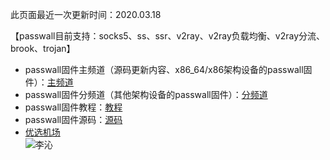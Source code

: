 此页面最近一次更新时间：2020.03.18        

【passwall目前支持：socks5、ss、ssr、v2ray、v2ray负载均衡、v2ray分流、brook、trojan】         

* passwall固件主频道（源码更新内容、x86_64/x86架构设备的passwall固件）：[主频道](https://t.me/passwall)               
* passwall固件分频道（其他架构设备的passwall固件）：[分频道](./sub.md)            
* passwall固件教程：[教程](./tips.md)           
* passwall固件源码：[源码](./code.md)          
* [优选机场](./air.md)               
![李沁](https://pic.downk.cc/item/5e6f62a0e83c3a1e3a8812e2.jpg)                     
                  
    
        
        
